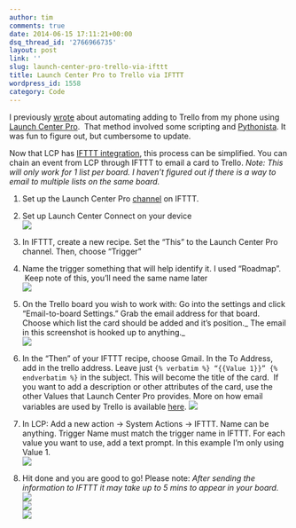 ```yaml
---
author: tim
comments: true
date: 2014-06-15 17:11:21+00:00
dsq_thread_id: '2766966735'
layout: post
link: ''
slug: launch-center-pro-trello-via-ifttt
title: Launch Center Pro to Trello via IFTTT
wordpress_id: 1558
category: Code
---
```


I previously [wrote](http://timbroder.com/2013/03/automating-adding-to-trello-on-ios.html) about automating adding to Trello from my phone using [Launch
Center Pro](https://itunes.apple.com/us/app/launch-center-pro/id532016360?mt=8&at=11laRZ&ct=pro).  That method involved some scripting
and [Pythonista](https://itunes.apple.com/us/app/pythonista/id528579881?mt=8&at=11laRZ&ct=pro). It was fun to figure out, but cumbersome to update.

Now that LCP has [IFTTT integration](http://www.macstories.net/reviews/launch-center-pro-2-3-extends-ios-automation/), this process can be simplified. You
can chain an event from LCP through IFTTT to email a card to Trello. _Note:
This will only work for 1 list per board. I haven’t figured out if there is a
way to email to multiple lists on the same board._

  1. Set up the Launch Center Pro [channel](https://ifttt.com/launch_center) on IFTTT.
  2. Set up Launch Center Connect on your device  
![](https://farm4.staticflickr.com/3893/14417105171_dc5bd5d78a_z_d.jpg)

  3. In IFTTT, create a new recipe. Set the “This” to the Launch Center Pro channel. Then, choose “Trigger”
  4. Name the trigger something that will help identify it. I used “Roadmap”.  Keep note of this, you’ll need the same name later  
![](https://farm4.staticflickr.com/3921/14427559984_5b527ef1fe_m_d.jpg)

  5. On the Trello board you wish to work with: Go into the settings and click “Email-to-board Settings.” Grab the email address for that board. Choose which list the card should be added and it’s position._ The email in this screenshot is hooked up to anything._  
![](https://farm4.staticflickr.com/3881/14427446122_587019f3fe_z_d.jpg)

  6. In the “Then” of your IFTTT recipe, choose Gmail. In the To Address, add in the trello address. Leave just ```{% verbatim %} “{{Value 1}}” {% endverbatim %}``` in the subject. This will become the title of the card.  If you want to add a description or other attributes of the card, use the other Values that Launch Center Pro provides. More on how email variables are used by Trello is available [here](http://blog.trello.com/create-cards-via-email/).
![](https://farm6.staticflickr.com/5073/14425422041_9acc965248_z_d.jpg)

  7. In LCP: Add a new action -&gt; System Actions -&gt; IFTTT. Name can be anything. Trigger Name must match the trigger name in IFTTT. For each value you want to use, add a text prompt. In this example I’m only using Value 1.  
![](https://farm6.staticflickr.com/5537/14427367292_6f2249df85_z_d.jpg)

  8. Hit done and you are good to go! Please note: _After sending the information to IFTTT it may take up to 5 mins to appear in your board._  
![](https://farm4.staticflickr.com/3879/14233796739_efd5e6b108_z_d.jpg)  
![](https://farm6.staticflickr.com/5238/14420441225_452eec6f4d_z_d.jpg)  
![](https://farm4.staticflickr.com/3887/14428758365_d2df4fc207_m_d.jpg)
